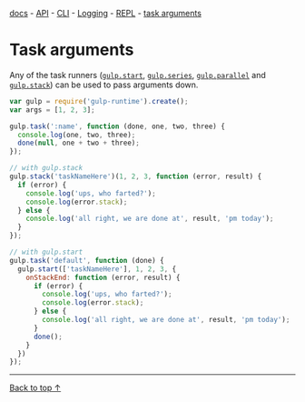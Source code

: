 [docs](./README.md) -
[API](./API.md) -
[CLI](./CLI.md) -
[Logging](./logging.md) -
[REPL](./REPL.md) -
[task arguments](./task-arguments.md)

# Task arguments

Any of the task runners ([`gulp.start`](./API.md#gulpstart), [`gulp.series`](./API.md#gulpseries), [`gulp.parallel`](./API.md#gulpparallel) and [`gulp.stack`](./API.md#gulpstack)) can be used to pass arguments down.

```js
var gulp = require('gulp-runtime').create();
var args = [1, 2, 3];

gulp.task(':name', function (done, one, two, three) {
  console.log(one, two, three);
  done(null, one + two + three);
});

// with gulp.stack
gulp.stack('taskNameHere')(1, 2, 3, function (error, result) {
  if (error) {
    console.log('ups, who farted?');
    console.log(error.stack);
  } else {
    console.log('all right, we are done at', result, 'pm today');
  }
});

// with gulp.start
gulp.task('default', function (done) {
  gulp.start(['taskNameHere'], 1, 2, 3, {
    onStackEnd: function (error, result) {
      if (error) {
        console.log('ups, who farted?');
        console.log(error.stack);
      } else {
        console.log('all right, we are done at', result, 'pm today');
      }
      done();
    }
  })
});
```

---
[Back to top ↑](#)
